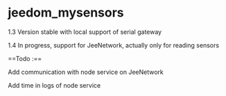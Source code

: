 jeedom_mysensors
================

1.3 Version stable with local support of serial gateway

1.4 In progress, support for JeeNetwork, actually only for reading sensors


==Todo :==

Add communication with node service on JeeNetwork

Add time in logs of node service
